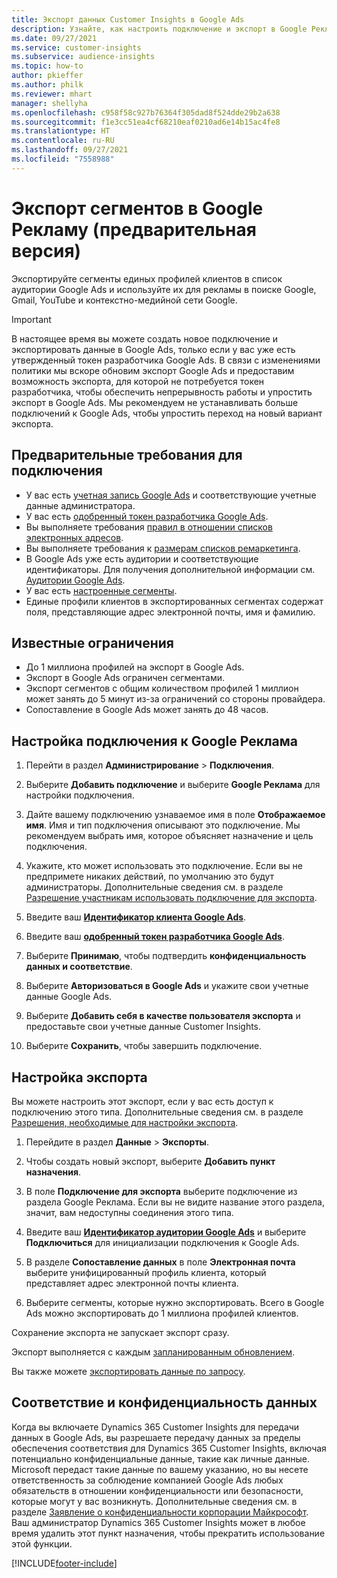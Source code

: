 ```yaml
---
title: Экспорт данных Customer Insights в Google Ads
description: Узнайте, как настроить подключение и экспорт в Google Реклама.
ms.date: 09/27/2021
ms.service: customer-insights
ms.subservice: audience-insights
ms.topic: how-to
author: pkieffer
ms.author: philk
ms.reviewer: mhart
manager: shellyha
ms.openlocfilehash: c958f58c927b76364f305dad8f524dde29b2a638
ms.sourcegitcommit: f1e3cc51ea4cf68210eaf0210ad6e14b15ac4fe8
ms.translationtype: HT
ms.contentlocale: ru-RU
ms.lasthandoff: 09/27/2021
ms.locfileid: "7558988"
---
```

# <a name="export-segments-to-google-ads-preview"></a>Экспорт сегментов в Google Рекламу (предварительная версия)

Экспортируйте сегменты единых профилей клиентов в список аудитории Google Ads и используйте их для рекламы в поиске Google, Gmail, YouTube и контекстно-медийной сети Google. 

> [!IMPORTANT]
> В настоящее время вы можете создать новое подключение и экспортировать данные в Google Ads, только если у вас уже есть утвержденный токен разработчика Google Ads. В связи с изменениями политики мы вскоре обновим экспорт Google Ads и предоставим возможность экспорта, для которой не потребуется токен разработчика, чтобы обеспечить непрерывность работы и упростить экспорт в Google Ads. Мы рекомендуем не устанавливать больше подключений к Google Ads, чтобы упростить переход на новый вариант экспорта.

## <a name="prerequisites-for-connection"></a>Предварительные требования для подключения

-   У вас есть [учетная запись Google Ads](https://ads.google.com/) и соответствующие учетные данные администратора.
-   У вас есть [одобренный токен разработчика Google Ads](https://developers.google.com/google-ads/api/docs/first-call/dev-token). 
-   Вы выполняете требования [правил в отношении списков электронных адресов](https://support.google.com/adspolicy/answer/6299717).
-   Вы выполняете требования к [размерам списков ремаркетинга](https://support.google.com/google-ads/answer/7558048).
-   В Google Ads уже есть аудитории и соответствующие идентификаторы. Для получения дополнительной информации см. [Аудитории Google Ads](https://support.google.com/google-ads/answer/7558048?hl=en#:~:text=Audience%20lists%20is%20a%20section,Display%20Network%20through%20remarketing%20campaigns.).
-   У вас есть [настроенные сегменты](segments.md).
-   Единые профили клиентов в экспортированных сегментах содержат поля, представляющие адрес электронной почты, имя и фамилию.

## <a name="known-limitations"></a>Известные ограничения

- До 1 миллиона профилей на экспорт в Google Ads.
- Экспорт в Google Ads ограничен сегментами.
- Экспорт сегментов с общим количеством профилей 1 миллион может занять до 5 минут из-за ограничений со стороны провайдера. 
- Сопоставление в Google Ads может занять до 48 часов.

## <a name="set-up-connection-to-google-ads"></a>Настройка подключения к Google Реклама

1. Перейти в раздел **Администрирование** > **Подключения**.

1. Выберите **Добавить подключение** и выберите **Google Реклама** для настройки подключения.

1. Дайте вашему подключению узнаваемое имя в поле **Отображаемое имя**. Имя и тип подключения описывают это подключение. Мы рекомендуем выбрать имя, которое объясняет назначение и цель подключения.

1. Укажите, кто может использовать это подключение. Если вы не предпримете никаких действий, по умолчанию это будут администраторы. Дополнительные сведения см. в разделе [Разрешение участникам использовать подключение для экспорта](connections.md#allow-contributors-to-use-a-connection-for-exports).

1. Введите ваш **[Идентификатор клиента Google Ads](https://support.google.com/google-ads/answer/1704344)**.

1. Введите ваш **[одобренный токен разработчика Google Ads](https://developers.google.com/google-ads/api/docs/first-call/dev-token)**.

1. Выберите **Принимаю**, чтобы подтвердить **конфиденциальность данных и соответствие**.

1. Выберите **Авторизоваться в Google Ads** и укажите свои учетные данные Google Ads.

1. Выберите **Добавить себя в качестве пользователя экспорта** и предоставьте свои учетные данные Customer Insights.

1. Выберите **Сохранить**, чтобы завершить подключение. 

## <a name="configure-an-export"></a>Настройка экспорта

Вы можете настроить этот экспорт, если у вас есть доступ к подключению этого типа. Дополнительные сведения см. в разделе [Разрешения, необходимые для настройки экспорта](export-destinations.md#set-up-a-new-export).

1. Перейдите в раздел **Данные** > **Экспорты**.

1. Чтобы создать новый экспорт, выберите **Добавить пункт назначения**.

1. В поле **Подключение для экспорта** выберите подключение из раздела Google Реклама. Если вы не видите название этого раздела, значит, вам недоступны соединения этого типа.

1. Введите ваш **[Идентификатор аудитории Google Ads](https://support.google.com/google-ads/answer/7558048?hl=en#:~:text=Audience%20lists%20is%20a%20section,Display%20Network%20through%20remarketing%20campaigns.)** и выберите **Подключиться** для инициализации подключения к Google Ads.

1. В разделе **Сопоставление данных** в поле **Электронная почта** выберите унифицированный профиль клиента, который представляет адрес электронной почты клиента.

1. Выберите сегменты, которые нужно экспортировать. Всего в Google Ads можно экспортировать до 1 миллиона профилей клиентов.

Сохранение экспорта не запускает экспорт сразу.

Экспорт выполняется с каждым [запланированным обновлением](system.md#schedule-tab). 

Вы также можете [экспортировать данные по запросу](export-destinations.md#run-exports-on-demand). 

## <a name="data-privacy-and-compliance"></a>Соответствие и конфиденциальность данных

Когда вы включаете Dynamics 365 Customer Insights для передачи данных в Google Ads, вы разрешаете передачу данных за пределы обеспечения соответствия для Dynamics 365 Customer Insights, включая потенциально конфиденциальные данные, такие как личные данные. Microsoft передаст такие данные по вашему указанию, но вы несете ответственность за соблюдение компанией Google Ads любых обязательств в отношении конфиденциальности или безопасности, которые могут у вас возникнуть. Дополнительные сведения см. в разделе [Заявление о конфиденциальности корпорации Майкрософт](https://go.microsoft.com/fwlink/?linkid=396732).
Ваш администратор Dynamics 365 Customer Insights может в любое время удалить этот пункт назначения, чтобы прекратить использование этой функции.


[!INCLUDE[footer-include](../includes/footer-banner.md)]
